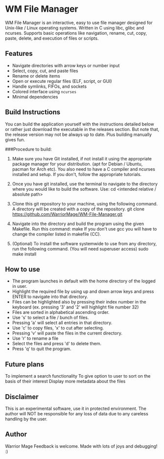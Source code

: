 # WM File Manager

WM File Manager is an interactive, easy to use file manager designed for Unix-like / Linux operating systems. Written in C using libc, glibc and ncurses. Supports basic operations like navigation, rename, cut, copy, paste, delete, and execution of files or scripts.

## Features

- Navigate directories with arrow keys or number input
- Select, copy, cut, and paste files
- Rename or delete items
- Open or execute regular files (ELF, script, or GUI)
- Handle symlinks, FIFOs, and sockets
- Colored interface using `ncurses`
- Minimal dependencies

## Build Instructions

You can build the application yourself with the instructions detailed below or rather just download the executable in the releases section. But note that, the release version may not be always up to date. Plus building manually gives fun.

###Procedure to build:

1. Make sure you have Git installed, if not install it using the appropriate package manager for your distribution. (apt for Debian / Ubuntu, pacman for Arch etc). You also need to have a C compiler and ncurses installed and setup. If you don't, follow the appropriate tutorials.

2. Once you have git installed, use the terminal to navigate to the directory where you would like to build the software. Use:
cd <intended relative / absolute path>

3. Clone this git repository to your machine, using the following command. A directory will be created with a copy of the repository.
git clone https://github.com/WarriorMage/WM-File-Manager.git

4. Navigate into the directory and build the program using the given Makefile. Run this command:
make
If you don't use gcc you will have to change the compiler listed in makefile (CC).

5. (Optional) To install the software systemwide to use from any directory, run the following command. (You will need superuser access)
sudo make install

## How to use

- The program launches in default with the home directory of the logged in user.
- Highlight the required file by using up and down arrow keys and press ENTER to navigate into that directory.
- Files can be highlighted also by pressing their index number in the keyboard (ex. pressing '3' and '2' will highlight file number 32)
- Files are sorted in alphabetical ascending order.
- Use 's' to select a file / bunch of files.
- Pressing 'a' will select all entries in that directory.
- Use 'c' to copy files, 'x' to cut after selecting.
- Pressing 'v' will paste the files in the current directory.
- Use 'r' to rename a file
- Select the files and press 'd' to delete them.
- Press 'q' to quit the program.

## Future plans

To implement a search functionality
To give option to user to sort on the basis of their interest
Display more metadata about the files

## Disclaimer

This is an experimental software, use it in protected environment. The author will NOT be responsible for any loss of data due to any careless handling by the user.

## Author

Warrior Mage
Feedback is welcome. Made with lots of joys and debugging! :)
